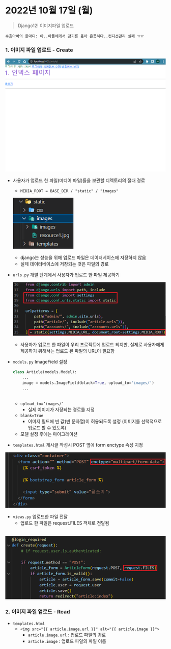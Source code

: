 # 2022년 10월 17일 (월)

> Django12! 이미지파일 업로드 



`수호아빠의 한마디: 아..아들에게서 감기를 옮아 온듯하다..컨디션관리 실패 ㅠㅠ  `



### 1. 이미지 파일 업로드 - Create

![Django1017_2](assets/Django1017_2.gif)

- 사용자가 업로드 한 파일(미디어 파일)들을 보관할 디렉토리의 절대 경로

  - `MEDIA_ROOT = BASE_DIR / "static" / "images"`

  ![image-20221020130841460](assets/image-20221020130841460.png)

  - django는 성능을 위해 업로드 파일은 데이터베이스에 저장하지 않음
  - 실제 데이터베이스에 저장되는 것은 파일의 경로

- `urls.py`  개발 단계에서 사용자가 업로드 한 파일 제공하기

  ![image-20221020131401209](assets/image-20221020131401209.png)

  - 사용자가 업로드 한 파일이 우리 프로젝트에 업로드 되지만,  실제로 사용자에게 제공하기 위해서는 업로드 된 파일의 URL이 필요함

- `models.py` ImageField 설정

  ```python
  class Article(models.Model):
      ...
      image = models.ImageField(black=True, upload_to='images/')
      ...
     
  ```

  - `upload_to=‘images/’`
    - 실제 이미지가 저장되는 경로를 지정
  - `blank=True`
    - 이미지 필드에 빈 값(빈 문자열)이 허용되도록 설정 (이미지를 선택적으로 업로드 할 수 있도록)
  - 모델 설정 후에는 마이그레이션

- `templates.html` 게시글 작성시 POST 옆에  form enctype 속성 지정

![image-20221020131937294](assets/image-20221020131937294.png)

- `views.py` 업로드한 파일 전달
  - 업로드 한 파일은 request.FILES 객체로 전달됨

​	![image-20221020132230013](assets/image-20221020132230013.png)



### 2. 이미지 파일 업로드 - Read

- `templates.html`
  - `<img src="{{ article.image.url }}" alt="{{ article.image }}">`
    - `article.image.url` : 업로드 파일의 경로
    - `article.image` : 업로드 파일의 파일 이름
